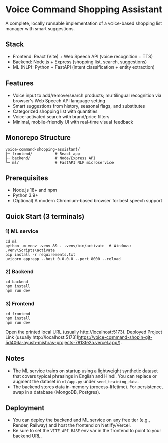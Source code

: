 # Voice Command Shopping Assistant

A complete, locally runnable implementation of a voice-based shopping list manager with smart suggestions.

## Stack
- Frontend: React (Vite) + Web Speech API (voice recognition + TTS)
- Backend: Node.js + Express (shopping list, search, suggestions)
- ML (NLP): Python + FastAPI (intent classification + entity extraction)

## Features
- Voice input to add/remove/search products; multilingual recognition via browser's Web Speech API language setting
- Smart suggestions from history, seasonal flags, and substitutes
- Categorized shopping list with quantities
- Voice-activated search with brand/price filters
- Minimal, mobile-friendly UI with real-time visual feedback

## Monorepo Structure
```
voice-command-shopping-assistant/
├─ frontend/          # React app
├─ backend/           # Node/Express API
└─ ml/                # FastAPI NLP microservice
```

## Prerequisites
- Node.js 18+ and npm
- Python 3.9+
- (Optional) A modern Chromium-based browser for best speech support

## Quick Start (3 terminals)
### 1) ML service
```
cd ml
python -m venv .venv && . .venv/bin/activate  # Windows: .venv\Scripts\activate
pip install -r requirements.txt
uvicorn app:app --host 0.0.0.0 --port 8000 --reload
```

### 2) Backend
```
cd backend
npm install
npm run dev
```

### 3) Frontend
```
cd frontend
npm install
npm run dev
```
Open the printed local URL (usually http://localhost:5173).
Deployed Project Link (usually http://localhost:5173](https://voice-command-shopin-git-5d406a-ayush-mishras-projects-7813fe2a.vercel.app/).

## Notes
- The ML service trains on startup using a lightweight synthetic dataset that covers typical phrasings
  in English and Hindi. You can replace or augment the dataset in `ml/app.py` under `seed_training_data`.
- The backend stores data in-memory (process-lifetime). For persistence, swap in a database (MongoDB, Postgres).

## Deployment
- You can deploy the backend and ML service on any free tier (e.g., Render, Railway) and host the frontend on Netlify/Vercel.
- Be sure to set the `VITE_API_BASE` env var in the frontend to point to your backend URL.
#
